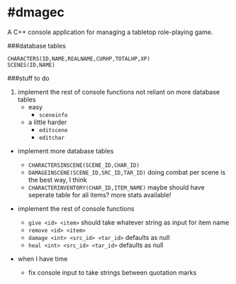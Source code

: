 #dmagec
======

A C++ console application for managing a tabletop role-playing game.

###database tables

    CHARACTERS(ID,NAME,REALNAME,CURHP,TOTALHP,XP)
    SCENES(ID,NAME)

###stuff to do
1. implement the rest of console functions not reliant on more database tables
    * easy
        * `sceneinfo`
    * a little harder
        * `editscene`
        * `editchar`

* implement more database tables
    * `CHARACTERSINSCENE(SCENE_ID,CHAR_ID)`
    * `DAMAGEINSCENE(SCENE_ID,SRC_ID,TAR_ID)` doing combat per scene is the best way, I think
    * `CHARACTERINVENTORY(CHAR_ID,ITEM_NAME)` maybe should have seperate table for all items? more stats available!

* implement the rest of console functions
    * `give <id> <item>` should take whatever string as input for item name
    * `remove <id> <item>`
    * `damage <int> <src_id> <tar_id>`  defaults as null
    * `heal <int> <src_id> <tar_id>`  defaults as null

* when I have time
    * fix console input to take strings between quotation marks